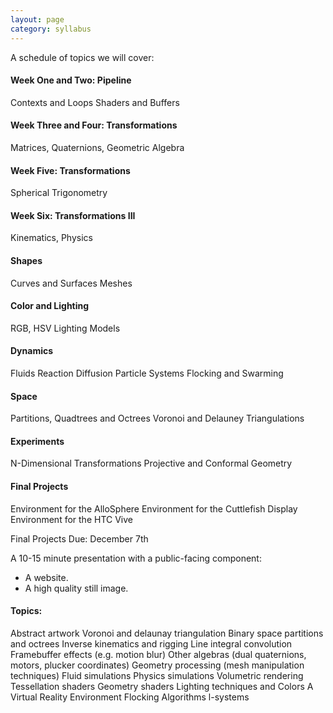 ```yaml
---
layout: page
category: syllabus
---
```


A schedule of topics we will cover:

#### Week One and Two: Pipeline
Contexts and Loops
Shaders and Buffers

#### Week Three and Four: Transformations
Matrices, Quaternions, Geometric Algebra

#### Week Five: Transformations
Spherical Trigonometry

#### Week Six: Transformations III
Kinematics, Physics

#### Shapes
Curves and Surfaces 
Meshes

#### Color and Lighting
RGB, HSV
Lighting Models

#### Dynamics

Fluids
Reaction Diffusion
Particle Systems
Flocking and Swarming

#### Space

Partitions, Quadtrees and Octrees
Voronoi and Delauney Triangulations



#### Experiments
N-Dimensional Transformations
Projective and Conformal Geometry

#### Final Projects
Environment for the AlloSphere
Environment for the Cuttlefish Display
Environment for the HTC Vive

Final Projects Due: December 7th

A 10-15 minute presentation with a public-facing
component:

* A website.
* A high quality still image.


#### Topics:

Abstract artwork
Voronoi and delaunay triangulation
Binary space partitions and octrees
Inverse kinematics and rigging
Line integral convolution
Framebuffer effects (e.g. motion blur)
Other algebras (dual quaternions, motors, plucker coordinates)
Geometry processing (mesh manipulation techniques)
Fluid simulations
Physics simulations
Volumetric rendering
Tessellation shaders
Geometry shaders
Lighting techniques and Colors
A Virtual Reality Environment
Flocking Algorithms
l-systems
